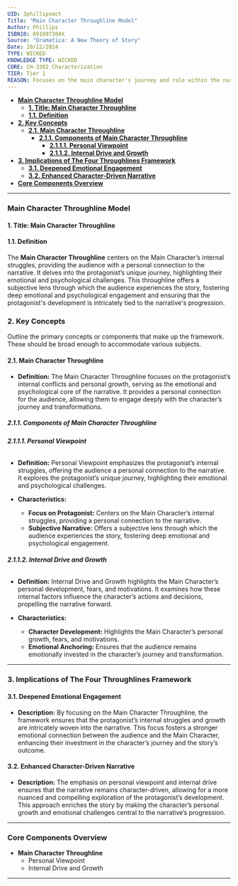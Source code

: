 ```yaml
---
UID: 3phillipsmct
Title: "Main Character Throughline Model"
Author: Phillips
ISBN10: 091897304X
Source: "Dramatica: A New Theory of Story"
Date: 20/12/2024
TYPE: WICKED
KNOWLEDGE TYPE: WICKED
CORE: CH-3302 Characterization
TIER: Tier 1
REASON: Focuses on the main character's journey and role within the narrative.
---
```


- [**Main Character Throughline Model**](#main-character-throughline-model)
  - [**1. Title: Main Character Throughline**](#1-title-main-character-throughline)
  - [**1.1. Definition**](#11-definition)
- [**2. Key Concepts**](#2-key-concepts)
  - [**2.1. Main Character Throughline**](#21-main-character-throughline)
    - [**2.1.1. Components of Main Character Throughline**](#211-components-of-main-character-throughline)
      - [**2.1.1.1. Personal Viewpoint**](#2111-personal-viewpoint)
      - [**2.1.1.2. Internal Drive and Growth**](#2112-internal-drive-and-growth)
- [**3. Implications of The Four Throughlines Framework**](#3-implications-of-the-four-throughlines-framework)
  - [**3.1. Deepened Emotional Engagement**](#31-deepened-emotional-engagement)
  - [**3.2. Enhanced Character-Driven Narrative**](#32-enhanced-character-driven-narrative)
- [**Core Components Overview**](#core-components-overview)

---

### **Main Character Throughline Model**

#### **1. Title: Main Character Throughline**

#### **1.1. Definition**

The **Main Character Throughline** centers on the Main Character’s internal struggles, providing the audience with a personal connection to the narrative. It delves into the protagonist’s unique journey, highlighting their emotional and psychological challenges. This throughline offers a subjective lens through which the audience experiences the story, fostering deep emotional and psychological engagement and ensuring that the protagonist's development is intricately tied to the narrative's progression.

### **2. Key Concepts**

Outline the primary concepts or components that make up the framework. These should be broad enough to accommodate various subjects.

#### **2.1. Main Character Throughline**

- **Definition:**
  The Main Character Throughline focuses on the protagonist’s internal conflicts and personal growth, serving as the emotional and psychological core of the narrative. It provides a personal connection for the audience, allowing them to engage deeply with the character’s journey and transformations.

##### **2.1.1. Components of Main Character Throughline**

###### **2.1.1.1. Personal Viewpoint**

- **Definition:**
  Personal Viewpoint emphasizes the protagonist’s internal struggles, offering the audience a personal connection to the narrative. It explores the protagonist’s unique journey, highlighting their emotional and psychological challenges.

- **Characteristics:**
  - **Focus on Protagonist:** Centers on the Main Character’s internal struggles, providing a personal connection to the narrative.
  - **Subjective Narrative:** Offers a subjective lens through which the audience experiences the story, fostering deep emotional and psychological engagement.

###### **2.1.1.2. Internal Drive and Growth**

- **Definition:**
  Internal Drive and Growth highlights the Main Character’s personal development, fears, and motivations. It examines how these internal factors influence the character’s actions and decisions, propelling the narrative forward.

- **Characteristics:**
  - **Character Development:** Highlights the Main Character’s personal growth, fears, and motivations.
  - **Emotional Anchoring:** Ensures that the audience remains emotionally invested in the character’s journey and transformation.

---

### **3. Implications of The Four Throughlines Framework**

#### **3.1. Deepened Emotional Engagement**

- **Description:**
  By focusing on the Main Character Throughline, the framework ensures that the protagonist’s internal struggles and growth are intricately woven into the narrative. This focus fosters a stronger emotional connection between the audience and the Main Character, enhancing their investment in the character’s journey and the story’s outcome.

#### **3.2. Enhanced Character-Driven Narrative**

- **Description:**
  The emphasis on personal viewpoint and internal drive ensures that the narrative remains character-driven, allowing for a more nuanced and compelling exploration of the protagonist’s development. This approach enriches the story by making the character’s personal growth and emotional challenges central to the narrative’s progression.

---

### **Core Components Overview**

- **Main Character Throughline**
  - Personal Viewpoint
  - Internal Drive and Growth

---
